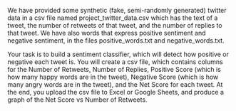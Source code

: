 We have provided some synthetic (fake, semi-randomly generated) twitter data in a csv file named project_twitter_data.csv 
which has the text of a tweet, the number of retweets of that tweet, and the number of replies to that tweet. We have also
words that express positive sentiment and negative sentiment, in the files positive_words.txt and negative_words.txt.

Your task is to build a sentiment classifier, which will detect how positive or negative each tweet is. 
You will create a csv file, which contains columns for the Number of Retweets, Number of Replies, Positive Score (which is 
how many happy words are in the tweet), Negative Score (which is how many angry words are in the tweet), and the Net Score 
for each tweet. At the end, you upload the csv file to Excel or Google Sheets, and produce a graph of the Net Score vs 
Number of Retweets.
